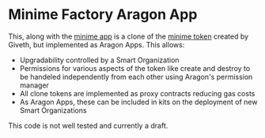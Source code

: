 # Minime Factory Aragon App

This, along with the [minime app](https://github.com/Recoblix/minime-app) is a clone of the [minime token](https://github.com/Giveth/minime) created by Giveth, but implemented as Aragon Apps. This allows:

- Upgradability controlled by a Smart Organization
- Permissions for various aspects of the token like create and destroy to be handeled independently from each other using Aragon's permission manager
- All clone tokens are implemented as proxy contracts reducing gas costs
- As Aragon Apps, these can be included in kits on the deployment of new Smart Organizations

This code is not well tested and currently a draft.
